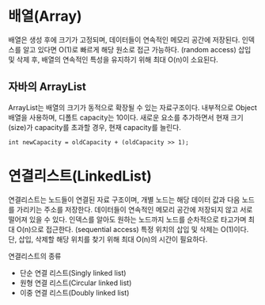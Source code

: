# 배열(Array)
배열은 생성 후에 크기가 고정되며, 데이터들이 연속적인 메모리 공간에 저장된다.
인덱스를 알고 있다면 O(1)로 빠르게 해당 원소로 접근 가능하다. (random access)
삽입 및 삭제 후, 배열의 연속적인 특성을 유지하기 위해 최대 O(n)이 소요된다.

## 자바의 ArrayList
ArrayList는 배열의 크기가 동적으로 확장될 수 있는 자료구조이다.
내부적으로 Object 배열을 사용하며, 디폴트 capacity는 10이다.
새로운 요소를 추가하면서 현재 크기(size)가 capacity를 초과할 경우, 현재 capacity를 늘린다.
```
int newCapacity = oldCapacity + (oldCapacity >> 1);
```

# 연결리스트(LinkedList)
연결리스트는 노드들이 연결된 자료 구조이며, 개별 노드는 해당 데이터 값과 다음 노드를 가리키는 주소를 저장한다.
데이터들이 연속적인 메모리 공간에 저장되지 않고 서로 떨어져 있을 수 있다.
인덱스를 알아도 원하는 노드까지 노드를 순차적으로 타고가며 최대 O(n)으로 접근한다. (sequential access)
특정 위치의 삽입 및 삭제는 O(1)이다. 단, 삽입, 삭제할 해당 위치를 찾기 위해 최대 O(n)의 시간이 필요하다.

연결리스트의 종류
- 단순 연결 리스트(Singly linked list)
- 원형 연결 리스트(Circular linked list)
- 이중 연결 리스트(Doubly linked list)
